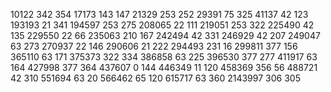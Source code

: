  10122 342 354
 17173 143 147
 21329 253 252
 29391  75 325
 41137  42 123
193193  21 341
194597 253 275
208065  22 111
219051 253 322
225490  42 135
229550  22  66
235063 210 167
242494  42 331
246929  42 207
249047  63 273
270937  22 146
290606  21 222
294493 231  16
299811 377 156
365110  63 171
375373 322 334
386858  63 225
396530 377 277
411917  63 164
427998 377 364
437607   0 144
446349  11 120
458369 356  56
488721  42 310
551694  63  20
566462  65 120
615717  63 360
2143997 306 305
